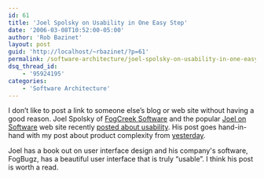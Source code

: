 ```yaml
---
id: 61
title: 'Joel Spolsky on Usability in One Easy Step'
date: '2006-03-08T10:52:00-05:00'
author: 'Rob Bazinet'
layout: post
guid: 'http://localhost/~rbazinet/?p=61'
permalink: /software-architecture/joel-spolsky-on-usability-in-one-easy-step/
dsq_thread_id:
    - '95924195'
categories:
    - 'Software Architecture'
---
```


I don’t like to post a link to someone else’s blog or web site without having a good reason. Joel Spolsky of [FogCreek Software](http://www.fogcreek.com/) and the popular [Joel on Software](http://www.joelonsoftware.com/) web site recently [posted about usability](http://www.joelonsoftware.com/design/1stDraft/03.html). His post goes hand-in-hand with my post about product complexity from [yesterday](http://rbazinet.wordpress.com/2006/03/07/complexity-causes-50-of-product-returns/).

Joel has a book out on user interface design and his company's software, FogBugz, has a beautiful user interface that is truly “usable”. I think his post is worth a read.